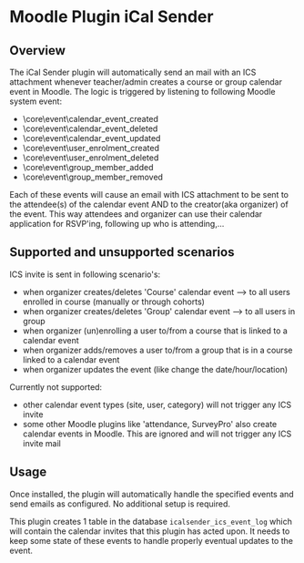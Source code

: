 #  Moodle Plugin iCal Sender

## Overview

The iCal Sender plugin will automatically send an mail with an ICS attachment whenever teacher/admin creates a course or group calendar event in Moodle.
The logic is triggered by listening  to following Moodle system event:
- \core\event\calendar_event_created
- \core\event\calendar_event_deleted
- \core\event\calendar_event_updated
- \core\event\user_enrolment_created
- \core\event\user_enrolment_deleted
- \core\event\group_member_added
- \core\event\group_member_removed

Each of these events will cause an email with ICS attachment to be sent to the attendee(s) of the calendar event AND to the creator(aka organizer) of the event.
This way attendees and organizer can use their calendar application for RSVP'ing, following up who is attending,...


## Supported and unsupported scenarios

ICS invite is sent in following scenario's:

- when organizer creates/deletes 'Course' calendar event  --> to all users enrolled in course (manually or through cohorts)
- when organizer creates/deletes 'Group' calendar event  --> to all users in group
- when organizer (un)enrolling a user to/from a course that is linked to a calendar event
- when organizer adds/removes a user to/from a group that is in a course linked to a calendar event
- when organizer updates the event (like change the date/hour/location)

Currently not supported:

- other calendar event types (site, user, category) will not trigger any ICS invite
- some other Moodle plugins like 'attendance, SurveyPro' also create calendar events in Moodle. This are ignored and will not trigger any ICS invite mail


## Usage

Once installed, the plugin will automatically handle the specified events and send emails as configured. No additional setup is required.

This plugin creates 1 table in the database `icalsender_ics_event_log` which will contain the calendar invites that this plugin has acted upon. It needs to keep some state of these events to handle properly eventual updates to the event.



